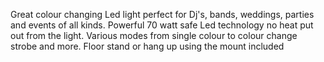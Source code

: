 Great colour changing Led light perfect for Dj's, bands, weddings, parties and events of all kinds.
Powerful 70 watt safe Led technology no heat put out from the light.
Various modes from single colour to colour change strobe and more.
Floor stand or hang up using the mount included 
